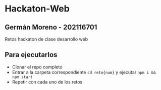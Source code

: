 # Hackaton-Web
## Germán Moreno - 202116701
Retos hackaton de clase desarrollo web

## Para ejecutarlos
* Clonar el repo completo
* Entrar a la carpeta correspondiente `cd reto{num}` y ejecutar `npm i && npm start`
* Repetir con cada uno de los retos
